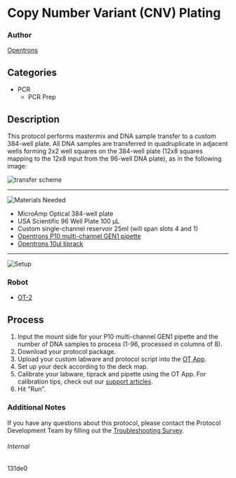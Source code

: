 # Copy Number Variant (CNV) Plating

### Author
[Opentrons](https://opentrons.com/)



## Categories
*  PCR
	* PCR Prep

## Description
This protocol performs mastermix and DNA sample transfer to a custom 384-well plate. All DNA samples are transferred in quadruplicate in adjacent wells forming 2x2 well squares on the 384-well plate (12x8 squares mapping to the 12x8 input from the 96-well DNA plate), as in the following image:  

![transfer scheme](https://opentrons-protocol-library-website.s3.amazonaws.com/custom-README-images/131de0/transfer_scheme.png)

---
![Materials Needed](https://s3.amazonaws.com/opentrons-protocol-library-website/custom-README-images/001-General+Headings/materials.png)

* MicroAmp Optical 384-well plate
* USA Scientific 96 Well Plate 100 µL
* Custom single-channel reservoir 25ml (will span slots 4 and 1)
* [Opentrons P10 multi-channel GEN1 pipette](https://shop.opentrons.com/collections/ot-2-pipettes/products/8-channel-electronic-pipette?variant=5984202489885)
* [Opentrons 10µl tiprack](https://shop.opentrons.com/collections/opentrons-tips/products/opentrons-10ul-tips)

---
![Setup](https://s3.amazonaws.com/opentrons-protocol-library-website/custom-README-images/001-General+Headings/Setup.png)

### Robot
* [OT-2](https://opentrons.com/ot-2)

## Process
1. Input the mount side for your P10 multi-channel GEN1 pipette and the number of DNA samples to process (1-96, processed in columns of 8).
2. Download your protocol package.
3. Upload your custom labware and protocol script into the [OT App](https://opentrons.com/ot-app).
4. Set up your deck according to the deck map.
5. Calibrate your labware, tiprack and pipette using the OT App. For calibration tips, check out our [support articles](https://support.opentrons.com/en/collections/1559720-guide-for-getting-started-with-the-ot-2).
6. Hit "Run".

### Additional Notes
If you have any questions about this protocol, please contact the Protocol Development Team by filling out the [Troubleshooting Survey](https://protocol-troubleshooting.paperform.co/).

###### Internal
131de0
